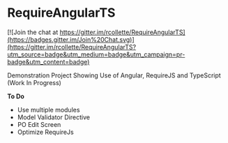 # RequireAngularTS

[![Join the chat at https://gitter.im/rcollette/RequireAngularTS](https://badges.gitter.im/Join%20Chat.svg)](https://gitter.im/rcollette/RequireAngularTS?utm_source=badge&utm_medium=badge&utm_campaign=pr-badge&utm_content=badge)

Demonstration Project Showing Use of Angular, RequireJS and TypeScript   (Work In Progress)

**To Do**
- Use multiple modules
- Model Validator Directive
- PO Edit Screen
- Optimize RequireJs

